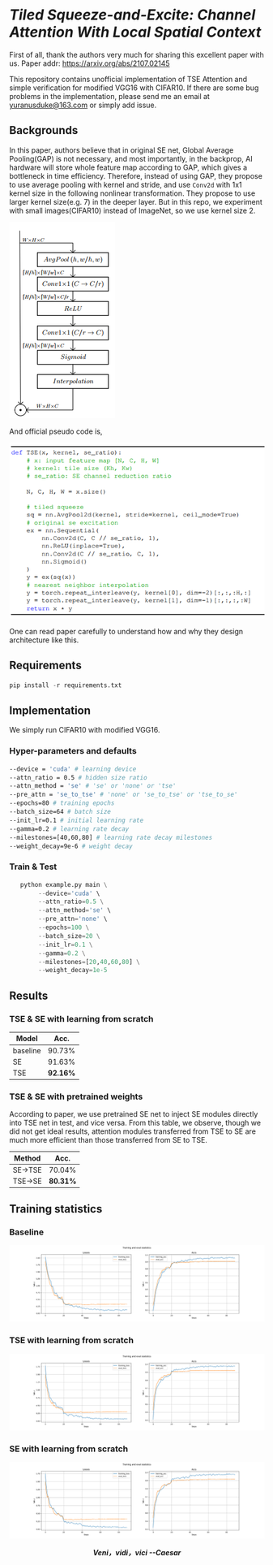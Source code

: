 #  ***Tiled Squeeze-and-Excite: Channel Attention With Local Spatial Context***

First of all, thank the authors very much for sharing this excellent paper ***<Tiled Squeeze-and-Excite: Channel Attention With Local Spatial Context>*** with us. 
Paper addr: https://arxiv.org/abs/2107.02145

This repository contains unofficial implementation of TSE Attention and simple verification for modified VGG16
with CIFAR10. If there are some bug problems in the 
implementation, please send me an email at yuranusduke@163.com or simply add issue.

## Backgrounds
In this paper, authors believe that in original SE net, Global Average Pooling(GAP) is not necessary, and 
most importantly, in the backprop, AI hardware will store whole feature map according to GAP, which gives a bottleneck
in time efficiency. Therefore, instead of using GAP, they propose to use average pooling with kernel
and stride, and use `Conv2d` with 1x1 kernel size in the following nonlinear transformation. 
They propose to use larger kernel size(e.g. 7) in the deeper layer. But in this repo, we experiment with
small images(CIFAR10) instead of ImageNet, so we use kernel size 2.

![img](./README/tse.png)

And official pseudo code is,

![img](./README/code.png)

One can read paper carefully to understand how and why they design architecture like this.

## Requirements

```Python
pip install -r requirements.txt 
```

## Implementation

We simply run CIFAR10 with modified VGG16.

### Hyper-parameters and defaults
```bash
--device = 'cuda' # learning device
--attn_ratio = 0.5 # hidden size ratio
--attn_method = 'se' # 'se' or 'none' or 'tse'
--pre_attn = 'se_to_tse' # 'none' or 'se_to_tse' or 'tse_to_se'
--epochs=80 # training epochs
--batch_size=64 # batch size
--init_lr=0.1 # initial learning rate
--gamma=0.2 # learning rate decay
--milestones=[40,60,80] # learning rate decay milestones
--weight_decay=9e-6 # weight decay
```

### Train & Test

```python
   python example.py main \
        --device='cuda' \
        --attn_ratio=0.5 \
        --attn_method='se' \
        --pre_attn='none' \
        --epochs=100 \
        --batch_size=20 \
        --init_lr=0.1 \
        --gamma=0.2 \
        --milestones=[20,40,60,80] \
        --weight_decay=1e-5

```

## Results

### TSE & SE with learning from scratch
| Model             | Acc.        |
| ----------------- | ----------- |
| baseline       	| 90.73%      |
| SE              	| 91.63%      |
| TSE               | **92.16%**  |

### TSE & SE with pretrained weights

According to paper, we use pretrained SE net to inject SE modules directly into TSE net in
test, and vice versa.
From this table, we observe, though we did not get ideal results, attention modules transferred
from TSE to SE are much more efficient than those transferred from SE to TSE.

| Method            | Acc.        |
| ----------------- | ----------- |
| SE->TSE           | 70.04%      |
| TSE->SE         	| **80.31%**  |


## Training statistics

### Baseline
![img](README/vgg16_0.5_none_pre_attn_none.png)

### TSE with learning from scratch
![img](README/vgg16_0.5_tse_pre_attn_none.png)

### SE with learning from scratch
![img](README/vgg16_0.5_se_pre_attn_none.png)


***<center>Veni，vidi，vici --Caesar</center>***
